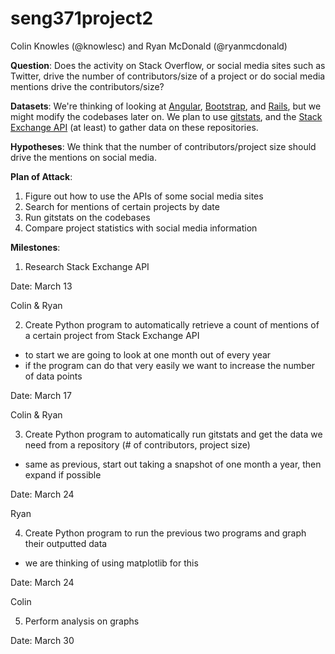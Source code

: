 # seng371project2

Colin Knowles (@knowlesc) and Ryan McDonald (@ryanmcdonald)

**Question**: Does the activity on Stack Overflow, or social media sites such as Twitter, drive the number of contributors/size of a project or do social media mentions drive the contributors/size?

**Datasets**: We're thinking of looking at [Angular](https://github.com/angular/angular.js), [Bootstrap](https://github.com/twbs/bootstrap), and [Rails](https://github.com/rails/rails), but we might modify the codebases later on. We plan to use [gitstats](http://gitstats.sourceforge.net), and the [Stack Exchange API](https://api.stackexchange.com) (at least) to gather data on these repositories.

**Hypotheses**: We think that the number of contributors/project size should drive the mentions on social media. 

**Plan of Attack**: 
1) Figure out how to use the APIs of some social media sites
2) Search for mentions of certain projects by date
2) Run gitstats on the codebases
3) Compare project statistics with social media information

**Milestones**:

1) Research Stack Exchange API

Date: March 13

Colin & Ryan

2) Create Python program to automatically retrieve a count of mentions of a certain project from Stack Exchange API

  - to start we are going to look at one month out of every year
  - if the program can do that very easily we want to increase the number of data points

Date: March 17 

Colin & Ryan

3) Create Python program to automatically run gitstats and get the data we need from a repository (# of contributors, project size)

  - same as previous, start out taking a snapshot of one month a year, then expand if possible

Date: March 24

Ryan

4) Create Python program to run the previous two programs and graph their outputted data

  - we are thinking of using matplotlib for this

Date: March 24

Colin

5) Perform analysis on graphs

Date: March 30

